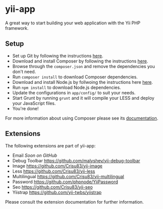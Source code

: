 yii-app
=======

A great way to start building your web application with the Yii PHP framework.

## Setup

 * Set up Git by following the instructions [here](https://help.github.com/articles/set-up-git).
 * Download and install Composer by following the instructions [here](http://getcomposer.org/download/).
 * Browse through the `composer.json` and remove the dependencies you don't need.
 * Run `composer install` to download Composer dependencies.
 * Download and install Node.js by follwoing the instructions here [here](https://github.com/joyent/node/wiki/Installing-Node.js-via-package-manager).
 * Run `npm install` to download  Node.js dependencies.
 * Update the configurations in `app/config/` to suit your needs.
 * Start Grunt by running `grunt` and it will compile your LESS and deploy your JavaScript files.
 * You're done!

For more information about using Composer please see its [documentation](http://getcomposer.org/doc/).

## Extensions

The following extensions are part of yii-app:

 * Email *Soon on GitHub*
 * Debug Toolbar https://github.com/malyshev/yii-debug-toolbar
 * Image https://github.com/Crisu83/yii-image
 * Less https://github.com/Crisu83/yii-less
 * Multilingual https://github.com/Crisu83/yii-multilingual
 * Password https://github.com/phpnode/YiiPassword
 * Seo https://github.com/Crisu83/yii-seo
 * Yiistrap https://github.com/yii-twbs/yiistrap

Please consult the extension documentation for further information.



